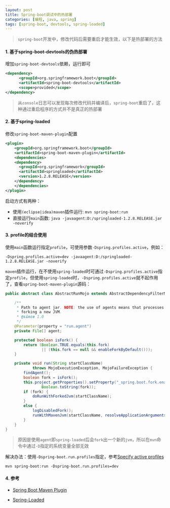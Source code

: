 ```yaml
---
layout: post
title: Spring-boot调试中的热部署
categories: [编程, java, spring]
tags: [spring-boot, devtools, spring-loaded]
---
```



> `spring-boot`开发中，修改代码后需要重启才能生效，以下是热部署的方法

#### 1. 基于spring-boot-devtools的伪热部署

增加`spring-boot-devtools`依赖，运行即可
```xml
<dependency>
      <groupId>org.springframework.boot</groupId>
      <artifactId>spring-boot-devtools</artifactId>
      <scope>provided</scope>
</dependency>
```

> 从`console`日志可以发现每次修改代码并编译后，`spring-boot`重启了，这种通过重启程序的方式并不是真正的热部署

#### 2. 基于spring-loaded

修改`spring-boot-maven-plugin`配置

```xml
<plugin>
    <groupId>org.springframework.boot</groupId>
    <artifactId>spring-boot-maven-plugin</artifactId>
    <dependencies>
    <dependency>
      <groupId>org.springframework</groupId>
      <artifactId>springloaded</artifactId>
      <version>1.2.8.RELEASE</version>
    </dependency>
    </dependencies>
</plugin>
```

启动方式有两种：

* 使用`(eclipse|idea)maven`插件运行: `mvn spring-boot:run`
* 直接运行`main`函数: `java -javaagent:D:/springloaded-1.2.8.RELEASE.jar -noverify`

#### 3. profile的结合使用

使用`main`函数运行指定`profile`，可使用参数`-Dspring.profiles.active`，例如：

```
-Dspring.profiles.active=dev -javaagent:D:/springloaded-1.2.8.RELEASE.jar -noverify
```

`maven`插件运行，在不使用`spring-loaded`时可通过`-Dspring.profiles.active`指定`profile`，但使用`spring-loaded`时，`-Dspring.profiles.active`就不起作用了，查看`spring-boot-maven-plugin`源码：

```java
public abstract class AbstractRunMojo extends AbstractDependencyFilterMojo {

	/**
	 * Path to agent jar. NOTE: the use of agents means that processes will be started by
	 * forking a new JVM.
	 * @since 1.0
	 */
	@Parameter(property = "run.agent")
	private File[] agent;

	protected boolean isFork() {
		return (Boolean.TRUE.equals(this.fork)
				|| (this.fork == null && enableForkByDefault()));
	}

	private void run(String startClassName)
			throws MojoExecutionException, MojoFailureException {
		findAgent();
		boolean fork = isFork();
		this.project.getProperties().setProperty("_spring.boot.fork.enabled",
				Boolean.toString(fork));
		if (fork) {
			doRunWithForkedJvm(startClassName);
		}
		else {
			logDisabledFork();
			runWithMavenJvm(startClassName, resolveApplicationArguments().asArray());
		}
	}
}
```

> 原因是使用`agent`即`spring-loaded`后会`fork`出一个新的`jvm`，所以在`mvn`命令中通过`-D`指定的系统变量全部无效


解决办法：使用`-Dspring-boot.run.profiles`指定，参考[Specify active profiles](https://docs.spring.io/spring-boot/docs/1.5.9.RELEASE/maven-plugin/examples/run-profiles.html)

```
mvn spring-boot:run -Dspring-boot.run.profiles=dev
```

#### 4. 参考

* [Spring Boot Maven Plugin](https://docs.spring.io/spring-boot/docs/1.5.9.RELEASE/maven-plugin/)

* [Spring-Loaded](https://github.com/spring-projects/spring-loaded)